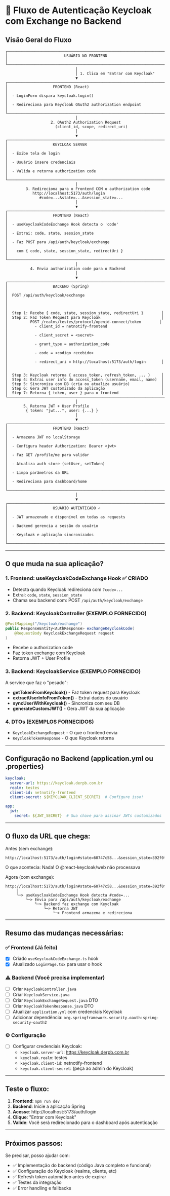 # 🔐 Fluxo de Autenticação Keycloak com Exchange no Backend

## Visão Geral do Fluxo

```
┌─────────────────────────────────────────────────────────────────────┐
│                         USUÁRIO NO FRONTEND                          │
└─────────────────────────────────────────────────────────────────────┘
                               │
                               │ 1. Clica em "Entrar com Keycloak"
                               ▼
┌─────────────────────────────────────────────────────────────────────┐
│                    FRONTEND (React)                                  │
│  - LoginForm dispara keycloak.login()                               │
│  - Redireciona para Keycloak OAuth2 authorization endpoint          │
└─────────────────────────────────────────────────────────────────────┘
                               │
                    2. OAuth2 Authorization Request
                      (client_id, scope, redirect_uri)
                               │
                               ▼
┌─────────────────────────────────────────────────────────────────────┐
│                    KEYCLOAK SERVER                                   │
│  - Exibe tela de login                                              │
│  - Usuário insere credenciais                                       │
│  - Valida e retorna authorization code                              │
└─────────────────────────────────────────────────────────────────────┘
                               │
         3. Redireciona para o Frontend COM o authorization code
            http://localhost:5173/auth/login
               #code=...&state=...&session_state=...
                               │
                               ▼
┌─────────────────────────────────────────────────────────────────────┐
│                    FRONTEND (React)                                  │
│  - useKeycloakCodeExchange Hook detecta o 'code'                    │
│  - Extrai: code, state, session_state                               │
│  - Faz POST para /api/auth/keycloak/exchange                        │
│    com { code, state, session_state, redirectUri }                  │
└─────────────────────────────────────────────────────────────────────┘
                               │
           4. Envia authorization code para o Backend
                               │
                               ▼
┌─────────────────────────────────────────────────────────────────────┐
│                    BACKEND (Spring)                                  │
│  POST /api/auth/keycloak/exchange                                   │
│                                                                      │
│  Step 1: Recebe { code, state, session_state, redirectUri }        │
│  Step 2: Faz Token Request para Keycloak                           │
│          POST /realms/testes/protocol/openid-connect/token        │
│            - client_id = netnotify-frontend                         │
│            - client_secret = <secret>                               │
│            - grant_type = authorization_code                        │
│            - code = <codigo recebido>                               │
│            - redirect_uri = http://localhost:5173/auth/login       │
│                                                                      │
│  Step 3: Keycloak retorna { access_token, refresh_token, ... }     │
│  Step 4: Extrai user info do access_token (username, email, name)  │
│  Step 5: Sincroniza com DB (cria ou atualiza usuário)              │
│  Step 6: Gera JWT customizado da aplicação                         │
│  Step 7: Retorna { token, user } para o frontend                   │
└─────────────────────────────────────────────────────────────────────┘
                               │
        5. Retorna JWT + User Profile
         { token: "jwt...", user: {...} }
                               │
                               ▼
┌─────────────────────────────────────────────────────────────────────┐
│                    FRONTEND (React)                                  │
│  - Armazena JWT no localStorage                                     │
│  - Configura header Authorization: Bearer <jwt>                     │
│  - Faz GET /profile/me para validar                                 │
│  - Atualiza auth store (setUser, setToken)                          │
│  - Limpa parâmetros da URL                                          │
│  - Redireciona para dashboard/home                                  │
└─────────────────────────────────────────────────────────────────────┘
                               │
                               ▼
┌─────────────────────────────────────────────────────────────────────┐
│                    USUÁRIO AUTENTICADO ✓                             │
│  - JWT armazenado e disponível em todas as requests                 │
│  - Backend gerencia a sessão do usuário                             │
│  - Keycloak e aplicação sincronizados                               │
└─────────────────────────────────────────────────────────────────────┘
```

---

## O que muda na sua aplicação?

### 1. **Frontend: useKeycloakCodeExchange Hook** ✅ CRIADO
- Detecta quando Keycloak redireciona com `?code=...`
- Extrai: `code`, `state`, `session_state`
- Chama seu backend com: POST `/api/auth/keycloak/exchange`

### 2. **Backend: KeycloakController** (EXEMPLO FORNECIDO)
```java
@PostMapping("/keycloak/exchange")
public ResponseEntity<AuthResponse> exchangeKeycloakCode(
    @RequestBody KeycloakExchangeRequest request
)
```
- Recebe o authorization code
- Faz token exchange com Keycloak
- Retorna JWT + User Profile

### 3. **Backend: KeycloakService** (EXEMPLO FORNECIDO)
A service que faz o "pesado":
- **getTokenFromKeycloak()** - Faz token request para Keycloak
- **extractUserInfoFromToken()** - Extrai dados do usuário
- **syncUserWithKeycloak()** - Sincroniza com seu DB
- **generateCustomJWT()** - Gera JWT da sua aplicação

### 4. **DTOs** (EXEMPLOS FORNECIDOS)
- `KeycloakExchangeRequest` - O que o frontend envia
- `KeycloakTokenResponse` - O que Keycloak retorna

---

## Configuração no Backend (application.yml ou .properties)

```yaml
keycloak:
  server-url: https://keycloak.derpb.com.br
  realm: testes
  client-id: netnotify-frontend
  client-secret: ${KEYCLOAK_CLIENT_SECRET}  # Configure isso!

app:
  jwt:
    secret: ${JWT_SECRET}  # Sua chave para assinar JWTs customizados
```

---

## O fluxo da URL que chega:

Antes (sem exchange):
```
http://localhost:5173/auth/login#state=60747c58...&session_state=392f0f93...&code=fd18bfeb...
```

O que acontecia: Nada! O @react-keycloak/web não processava

Agora (com exchange):
```
http://localhost:5173/auth/login#state=60747c58...&session_state=392f0f93...&code=fd18bfeb...
     │
     └─> useKeycloakCodeExchange Hook detecta #code=...
         └─> Envia para /api/auth/keycloak/exchange
             └─> Backend faz exchange com Keycloak
                 └─> Retorna JWT
                     └─> Frontend armazena e redireciona
```

---

## Resumo das mudanças necessárias:

### ✅ Frontend (Já feito)
- [x] Criado `useKeycloakCodeExchange.ts` hook
- [x] Atualizado `LoginPage.tsx` para usar o hook

### ⚠️ Backend (Você precisa implementar)
- [ ] Criar `KeycloakController.java`
- [ ] Criar `KeycloakService.java`
- [ ] Criar `KeycloakExchangeRequest.java` DTO
- [ ] Criar `KeycloakTokenResponse.java` DTO
- [ ] Atualizar `application.yml` com credenciais Keycloak
- [ ] Adicionar dependência: `org.springframework.security.oauth:spring-security-oauth2`

### ⚙️ Configuração
- [ ] Configurar credenciais Keycloak:
  - `keycloak.server-url`: https://keycloak.derpb.com.br
  - `keycloak.realm`: testes
  - `keycloak.client-id`: netnotify-frontend
  - `keycloak.client-secret`: (peça ao admin do Keycloak)

---

## Teste o fluxo:

1. **Frontend**: `npm run dev`
2. **Backend**: Inicie a aplicação Spring
3. **Acesse**: http://localhost:5173/auth/login
4. **Clique**: "Entrar com Keycloak"
5. **Valide**: Você será redirecionado para o dashboard após autenticação

---

## Próximos passos:

Se precisar, posso ajudar com:
- ✅ Implementação do backend (código Java completo e funcional)
- ✅ Configuração do Keycloak (realms, clients, etc)
- ✅ Refresh token automático antes de expirar
- ✅ Testes da integração
- ✅ Error handling e fallbacks
